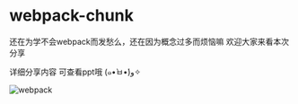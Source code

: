 # webpack-chunk

还在为学不会webpack而发愁么，还在因为概念过多而烦恼嘛 欢迎大家来看本次分享

详细分享内容 可查看ppt哦 (๑•̀ㅂ•́)و✧

![webpack](https://timgsa.baidu.com/timg?image&quality=80&size=b9999_10000&sec=1545978737407&di=b705de416f4a82ab7c1d3561a8716a61&imgtype=0&src=http%3A%2F%2Fstatic.zybuluo.com%2FJacqueline%2Fmq0pcu936kdshjhmkhgn4dci%2F%25E5%259B%25BE%25E7%2589%2587.png)
